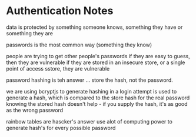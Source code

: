 # Authentication Notes

data is protected by something someone knows, something they have or something they are

passwords is the most common way (something they know)

people are trying to get other people's passwords
if they are easy to guess, then they are vulnerable
if they are stored in an insecure store, or a single point of access sstore, they are vulnerable

password hashing is teh answer ... store the hash, not the password.

we are using bcryptjs to generate hashing in a login attempt is used to generate a hash, which is compared to the store hash for the real password
knowing the stored hash doesn't help - if you supply the hash, it's as good as the wrong password

rainbow tables are hascker's answer use alot of computing power to generate hash's for every possible password